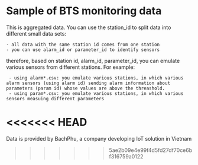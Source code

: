 # Sample of BTS monitoring data
This is aggregated data. You can use the station_id to split data into 
different small data sets:

    - all data with the same station id comes from one station
    - you can use alarm_id or parameter_id to identify sensors

therefore, based on station id, alarm_id, parameter_id, you can emulate 
various sensors from different stations. For example:

     - using alarm*.csv: you emulate various stations, in which various alarm sensors (using alarm id) sending alarm information about parameters (param id) whose values are above the threashold.
     - using param*.csv: you emulate various stations, in which various sensors measuing different parameters


<<<<<<< HEAD
=======
Data is provided by BachPhu, a company developing IoT solution in Vietnam
>>>>>>> 5ae2b09e4e99f4d5fd27df70ce6bf316759a0122
